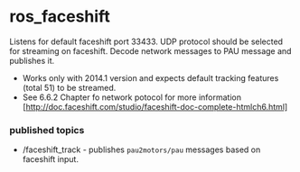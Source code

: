 # ros_faceshift

Listens for default faceshift port 33433. UDP protocol should be selected for streaming on faceshift.
Decode network messages to PAU message and publishes it.
  * Works only with 2014.1 version and expects default tracking features (total 51) to be streamed.
  * See 6.6.2 Chapter fo network potocol for more information [http://doc.faceshift.com/studio/faceshift-doc-complete-htmlch6.html]


### published topics
  * /faceshift_track - publishes `pau2motors/pau` messages based on faceshift input. 

